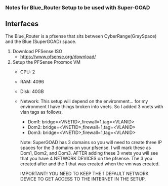 ### Notes for Blue_Router Setup to be used with Super-GOAD

## Interfaces
The Blue_Router is a pfsense that sits between CyberRange(GraySpace) and the Blue (SuperGOAD) space.

1. Download PFSense ISO
    - https://www.pfsense.org/download/
2. Setup the PFSense Proxmox VM
    - CPU: 2
    - RAM: 4096
    - Disk: 40GB
    - Network: This setup will depend on the environment... for my environment I have things broken into vnets. So I added 3 vnets with vlan tags as follows.
        - Dom1: bridge=\<VNETID>,firewall=1,tag=\<VLANID>
        - Dom2: bridge=\<VNETID>,firewall=1,tag=\<VLANID>
        - Dom3: bridge=\<VNETID>,firewall=1,tag=\<VLANID>

        Note: SuperGOAD has 3 domains so you will need to create three IP spaces for the 3 domains on your pfsense. I will mark these as Dom1, Dom2, and Dom3. AFTER adding these 3 vnets you will see that you have 4 NETWORK DEVICES on the pfsense. The 3 you created after and the 1 that was created when the vm was created.

        IMPORTANT! YOU NEED TO KEEP THE 1 DEFAULT NETWORK DEVICE TO GET ACCESS TO THE INTERNET IN THE SETUP. 
        